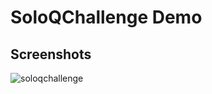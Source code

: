 # SoloQChallenge Demo

## Screenshots
![soloqchallenge](https://github.com/ahmedrangel/soloqchallenge/assets/50090595/d1fa2f0b-598d-4c78-8d20-f946ab3a9f88)
